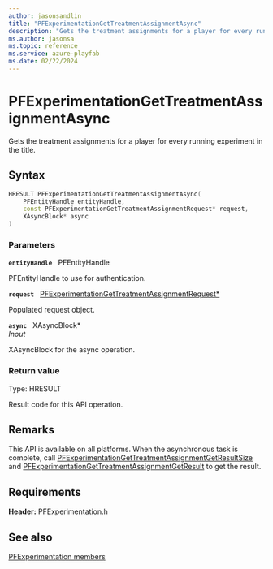```yaml
---
author: jasonsandlin
title: "PFExperimentationGetTreatmentAssignmentAsync"
description: "Gets the treatment assignments for a player for every running experiment in the title."
ms.author: jasonsa
ms.topic: reference
ms.service: azure-playfab
ms.date: 02/22/2024
---
```


# PFExperimentationGetTreatmentAssignmentAsync  

Gets the treatment assignments for a player for every running experiment in the title.  

## Syntax  
  
```cpp
HRESULT PFExperimentationGetTreatmentAssignmentAsync(  
    PFEntityHandle entityHandle,  
    const PFExperimentationGetTreatmentAssignmentRequest* request,  
    XAsyncBlock* async  
)  
```  
  
### Parameters  
  
**`entityHandle`** &nbsp; PFEntityHandle  
  
PFEntityHandle to use for authentication.  
  
**`request`** &nbsp; [PFExperimentationGetTreatmentAssignmentRequest*](../../pfexperimentationtypes/structs/pfexperimentationgettreatmentassignmentrequest.md)  
  
Populated request object.  
  
**`async`** &nbsp; XAsyncBlock*  
*_Inout_*  
  
XAsyncBlock for the async operation.  
  
  
### Return value
Type: HRESULT
  
Result code for this API operation.
  
## Remarks  
  
This API is available on all platforms. When the asynchronous task is complete, call [PFExperimentationGetTreatmentAssignmentGetResultSize](pfexperimentationgettreatmentassignmentgetresultsize.md) and [PFExperimentationGetTreatmentAssignmentGetResult](pfexperimentationgettreatmentassignmentgetresult.md) to get the result.
  
## Requirements  
  
**Header:** PFExperimentation.h
  
## See also  
[PFExperimentation members](../pfexperimentation_members.md)  

  
  
